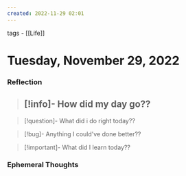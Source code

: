 ```yaml
---
created: 2022-11-29 02:01
---
```

tags - [[Life]]

# Tuesday, November 29, 2022


### Reflection

> [!info]- How did my day go??
> - 

> [!question]- What did i do right today??

> [!bug]- Anything I could've done better??

> [!important]- What did I learn today??

### Ephemeral Thoughts